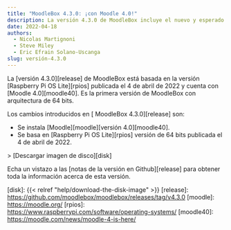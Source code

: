 ```yaml
---
title: "MoodleBox 4.3.0: ¡con Moodle 4.0!"
description: La versión 4.3.0 de MoodleBox incluye el nuevo y esperado Moodle 4.0, con una gran revisión de la interfaz de usuario.
date: 2022-04-18
authors:
  - Nicolas Martignoni
  - Steve Miley
  - Eric Efrain Solano-Uscanga
slug: versión-4.3.0
---
```


La [versión 4.3.0][release] de MoodleBox está basada en la versión [Raspberry Pi OS Lite][rpios] publicada el 4 de abril de 2022 y cuenta con [Moodle 4.0][moodle40]. Es la primera versión de MoodleBox con arquitectura de 64 bits.

Los cambios introducidos en [ MoodleBox 4.3.0][release] son:

- Se instala [Moodle][moodle][versión 4.0][moodle40].
- Se basa en [Raspberry Pi OS Lite][rpios] versión de 64 bits publicada el 4 de abril de 2022.

&gt; [Descargar imagen de disco][disk]

Echa un vistazo a las [notas de la versión en Github][release] para obtener toda la información acerca de esta versión.

[disk]: {{< relref "help/download-the-disk-image" >}}
[release]: https://github.com/moodlebox/moodlebox/releases/tag/v4.3.0
[moodle]: https://moodle.org/
[rpios]: https://www.raspberrypi.com/software/operating-systems/
[moodle40]: https://moodle.com/news/moodle-4-is-here/
